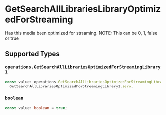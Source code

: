 # GetSearchAllLibrariesLibraryOptimizedForStreaming

Has this media been optimized for streaming. NOTE: This can be 0, 1, false or true



## Supported Types

### `operations.GetSearchAllLibrariesOptimizedForStreamingLibrary1`

```typescript
const value: operations.GetSearchAllLibrariesOptimizedForStreamingLibrary1 =
  GetSearchAllLibrariesOptimizedForStreamingLibrary1.Zero;
```

### `boolean`

```typescript
const value: boolean = true;
```

